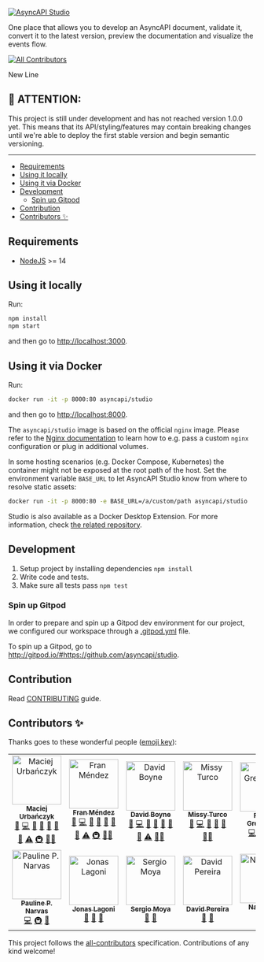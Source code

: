[![AsyncAPI Studio](./assets/logo.png)](https://studio.asyncapi.com)

One place that allows you to develop an AsyncAPI document, validate it, convert it to the latest version, preview the documentation and visualize the events flow.

<!-- ALL-CONTRIBUTORS-BADGE:START - Do not remove or modify this section -->

[![All Contributors](https://img.shields.io/badge/all_contributors-13-orange.svg?style=flat-square)](#contributors-)

<!-- ALL-CONTRIBUTORS-BADGE:END -->

New Line

## :loudspeaker: ATTENTION:

This project is still under development and has not reached version 1.0.0 yet. This means that its API/styling/features may contain breaking changes until we're able to deploy the first stable version and begin semantic versioning.

---

<!-- toc is generated with GitHub Actions do not remove toc markers -->

<!-- toc -->

- [Requirements](#requirements)
- [Using it locally](#using-it-locally)
- [Using it via Docker](#using-it-via-docker)
- [Development](#development)
  - [Spin up Gitpod](#spin-up-gitpod)
- [Contribution](#contribution)
- [Contributors ✨](#contributors-%E2%9C%A8)

<!-- tocstop -->

## Requirements

- [NodeJS](https://nodejs.org/en/) >= 14

## Using it locally

Run:

```bash
npm install
npm start
```

and then go to [http://localhost:3000](http://localhost:3000).

## Using it via Docker

Run:

```bash
docker run -it -p 8000:80 asyncapi/studio
```

and then go to [http://localhost:8000](http://localhost:8000).

The `asyncapi/studio` image is based on the official `nginx` image.
Please refer to the [Nginx documentation](https://registry.hub.docker.com/_/nginx/) to learn how to e.g. pass a custom `nginx` configuration or plug in additional volumes.

In some hosting scenarios (e.g. Docker Compose, Kubernetes) the container might not be exposed at the root path of the host.
Set the environment variable `BASE_URL` to let AsyncAPI Studio know from where to resolve static assets:

```bash
docker run -it -p 8000:80 -e BASE_URL=/a/custom/path asyncapi/studio
```

Studio is also available as a Docker Desktop Extension. For more information, check [the related repository](https://github.com/thiyagu06/asyncapi-studio-docker-extension).

## Development

1. Setup project by installing dependencies `npm install`
2. Write code and tests.
3. Make sure all tests pass `npm test`

### Spin up Gitpod

In order to prepare and spin up a Gitpod dev environment for our project, we configured our workspace through a [.gitpod.yml](/.gitpod.yml) file.

To spin up a Gitpod, go to http://gitpod.io/#https://github.com/asyncapi/studio.

## Contribution

Read [CONTRIBUTING](https://github.com/asyncapi/.github/blob/master/CONTRIBUTING.md) guide.

## Contributors ✨

Thanks goes to these wonderful people ([emoji key](https://allcontributors.org/docs/en/emoji-key)):

<!-- ALL-CONTRIBUTORS-LIST:START - Do not remove or modify this section -->
<!-- prettier-ignore-start -->
<!-- markdownlint-disable -->
<table>
  <tbody>
    <tr>
      <td align="center"><a href="https://github.com/magicmatatjahu"><img src="https://avatars.githubusercontent.com/u/20404945?v=4?s=100" width="100px;" alt="Maciej Urbańczyk"/><br /><sub><b>Maciej Urbańczyk</b></sub></a><br /><a href="#maintenance-magicmatatjahu" title="Maintenance">🚧</a> <a href="https://github.com/asyncapi/studio/commits?author=magicmatatjahu" title="Code">💻</a> <a href="https://github.com/asyncapi/studio/commits?author=magicmatatjahu" title="Documentation">📖</a> <a href="https://github.com/asyncapi/studio/issues?q=author%3Amagicmatatjahu" title="Bug reports">🐛</a> <a href="#ideas-magicmatatjahu" title="Ideas, Planning, & Feedback">🤔</a> <a href="https://github.com/asyncapi/studio/pulls?q=is%3Apr+reviewed-by%3Amagicmatatjahu" title="Reviewed Pull Requests">👀</a> <a href="#design-magicmatatjahu" title="Design">🎨</a> <a href="https://github.com/asyncapi/studio/commits?author=magicmatatjahu" title="Tests">⚠️</a> <a href="#infra-magicmatatjahu" title="Infrastructure (Hosting, Build-Tools, etc)">🚇</a> <a href="#mentoring-magicmatatjahu" title="Mentoring">🧑‍🏫</a></td>
      <td align="center"><a href="http://www.fmvilas.com/"><img src="https://avatars.githubusercontent.com/u/242119?v=4?s=100" width="100px;" alt="Fran Méndez"/><br /><sub><b>Fran Méndez</b></sub></a><br /><a href="#maintenance-fmvilas" title="Maintenance">🚧</a> <a href="https://github.com/asyncapi/studio/commits?author=fmvilas" title="Code">💻</a> <a href="https://github.com/asyncapi/studio/commits?author=fmvilas" title="Documentation">📖</a> <a href="https://github.com/asyncapi/studio/issues?q=author%3Afmvilas" title="Bug reports">🐛</a> <a href="#ideas-fmvilas" title="Ideas, Planning, & Feedback">🤔</a> <a href="https://github.com/asyncapi/studio/pulls?q=is%3Apr+reviewed-by%3Afmvilas" title="Reviewed Pull Requests">👀</a> <a href="#design-fmvilas" title="Design">🎨</a> <a href="https://github.com/asyncapi/studio/commits?author=fmvilas" title="Tests">⚠️</a> <a href="#infra-fmvilas" title="Infrastructure (Hosting, Build-Tools, etc)">🚇</a> <a href="#mentoring-fmvilas" title="Mentoring">🧑‍🏫</a></td>
      <td align="center"><a href="https://boyney.io/"><img src="https://avatars.githubusercontent.com/u/3268013?v=4?s=100" width="100px;" alt="David Boyne"/><br /><sub><b>David Boyne</b></sub></a><br /><a href="#maintenance-boyney123" title="Maintenance">🚧</a> <a href="https://github.com/asyncapi/studio/commits?author=boyney123" title="Code">💻</a> <a href="https://github.com/asyncapi/studio/commits?author=boyney123" title="Documentation">📖</a> <a href="https://github.com/asyncapi/studio/issues?q=author%3Aboyney123" title="Bug reports">🐛</a> <a href="#ideas-boyney123" title="Ideas, Planning, & Feedback">🤔</a> <a href="https://github.com/asyncapi/studio/pulls?q=is%3Apr+reviewed-by%3Aboyney123" title="Reviewed Pull Requests">👀</a> <a href="#design-boyney123" title="Design">🎨</a> <a href="https://github.com/asyncapi/studio/commits?author=boyney123" title="Tests">⚠️</a> <a href="#mentoring-boyney123" title="Mentoring">🧑‍🏫</a></td>
      <td align="center"><a href="https://missyturco.com/"><img src="https://avatars.githubusercontent.com/u/60163079?v=4?s=100" width="100px;" alt="Missy Turco"/><br /><sub><b>Missy Turco</b></sub></a><br /><a href="#maintenance-mcturco" title="Maintenance">🚧</a> <a href="https://github.com/asyncapi/studio/commits?author=mcturco" title="Code">💻</a> <a href="#ideas-mcturco" title="Ideas, Planning, & Feedback">🤔</a> <a href="https://github.com/asyncapi/studio/pulls?q=is%3Apr+reviewed-by%3Amcturco" title="Reviewed Pull Requests">👀</a> <a href="#design-mcturco" title="Design">🎨</a> <a href="#mentoring-mcturco" title="Mentoring">🧑‍🏫</a></td>
      <td align="center"><a href="https://florian.greinacher.de/"><img src="https://avatars.githubusercontent.com/u/1540469?v=4?s=100" width="100px;" alt="Florian Greinacher"/><br /><sub><b>Florian Greinacher</b></sub></a><br /><a href="https://github.com/asyncapi/studio/commits?author=fgreinacher" title="Code">💻</a> <a href="#infra-fgreinacher" title="Infrastructure (Hosting, Build-Tools, etc)">🚇</a> <a href="https://github.com/asyncapi/studio/issues?q=author%3Afgreinacher" title="Bug reports">🐛</a> <a href="https://github.com/asyncapi/studio/commits?author=fgreinacher" title="Documentation">📖</a></td>
      <td align="center"><a href="https://ritik307.github.io/portfolio/"><img src="https://avatars.githubusercontent.com/u/22374829?v=4?s=100" width="100px;" alt="Ritik Rawal"/><br /><sub><b>Ritik Rawal</b></sub></a><br /><a href="https://github.com/asyncapi/studio/commits?author=ritik307" title="Code">💻</a></td>
      <td align="center"><a href="https://samridhi-98.github.io/Portfolio"><img src="https://avatars.githubusercontent.com/u/54466041?v=4?s=100" width="100px;" alt="Samriddhi"/><br /><sub><b>Samriddhi</b></sub></a><br /><a href="https://github.com/asyncapi/studio/commits?author=Samridhi-98" title="Code">💻</a></td>
    </tr>
    <tr>
      <td align="center"><a href="https://paulinenarvas.com/"><img src="https://avatars.githubusercontent.com/u/17087373?v=4?s=100" width="100px;" alt="Pauline P. Narvas"/><br /><sub><b>Pauline P. Narvas</b></sub></a><br /><a href="https://github.com/asyncapi/studio/commits?author=pawlean" title="Code">💻</a> <a href="#infra-pawlean" title="Infrastructure (Hosting, Build-Tools, etc)">🚇</a> <a href="https://github.com/asyncapi/studio/commits?author=pawlean" title="Documentation">📖</a></td>
      <td align="center"><a href="https://linkedin.com/in/jonaslagoni/"><img src="https://avatars.githubusercontent.com/u/13396189?v=4?s=100" width="100px;" alt="Jonas Lagoni"/><br /><sub><b>Jonas Lagoni</b></sub></a><br /><a href="#ideas-jonaslagoni" title="Ideas, Planning, & Feedback">🤔</a> <a href="#question-jonaslagoni" title="Answering Questions">💬</a> <a href="https://github.com/asyncapi/studio/pulls?q=is%3Apr+reviewed-by%3Ajonaslagoni" title="Reviewed Pull Requests">👀</a></td>
      <td align="center"><a href="https://github.com/smoya"><img src="https://avatars.githubusercontent.com/u/1083296?v=4?s=100" width="100px;" alt="Sergio Moya"/><br /><sub><b>Sergio Moya</b></sub></a><br /><a href="#ideas-smoya" title="Ideas, Planning, & Feedback">🤔</a> <a href="#question-smoya" title="Answering Questions">💬</a></td>
      <td align="center"><a href="https://bolt04.github.io/react-ultimate-resume/"><img src="https://avatars.githubusercontent.com/u/18630253?v=4?s=100" width="100px;" alt="David Pereira"/><br /><sub><b>David Pereira</b></sub></a><br /><a href="#ideas-BOLT04" title="Ideas, Planning, & Feedback">🤔</a> <a href="#question-BOLT04" title="Answering Questions">💬</a></td>
      <td align="center"><a href="https://nawedali.tech"><img src="https://avatars.githubusercontent.com/u/83456083?v=4?s=100" width="100px;" alt="Nawed Ali"/><br /><sub><b>Nawed Ali</b></sub></a><br /><a href="https://github.com/asyncapi/studio/commits?author=nawed2611" title="Code">💻</a> <a href="https://github.com/asyncapi/studio/issues?q=author%3Anawed2611" title="Bug reports">🐛</a></td>
      <td align="center"><a href="https://github.com/aeworxet"><img src="https://avatars.githubusercontent.com/u/16149591?v=4?s=100" width="100px;" alt="Viacheslav Turovskyi"/><br /><sub><b>Viacheslav Turovskyi</b></sub></a><br /><a href="https://github.com/asyncapi/studio/commits?author=aeworxet" title="Code">💻</a></td>
    </tr>
  </tbody>
</table>

<!-- markdownlint-restore -->
<!-- prettier-ignore-end -->

<!-- ALL-CONTRIBUTORS-LIST:END -->

This project follows the [all-contributors](https://github.com/all-contributors/all-contributors) specification. Contributions of any kind welcome!
